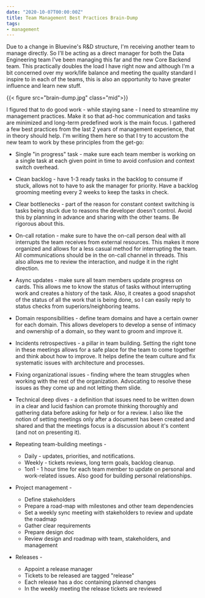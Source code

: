 ```yaml
---
date: "2020-10-07T00:00:00Z"
title: Team Management Best Practices Brain-Dump
tags:
- management
---
```


Due to a change in Bluevine's R&D structure, I'm receiving another team to manage directly. So I'll be acting as a direct manager for both the Data Engineering team I've been managing this far and the new Core Backend team. This practically doubles the load I have right now and although I'm a bit concerned over my work/life balance and meeting the quality standard I inspire to in each of the teams, this is also an opportunity to have greater influence and learn new stuff.

{{< figure src="brain-dump.jpg" class="mid">}}

I figured that to do good work - while staying sane - I need to streamline my management practices. Make it so that ad-hoc communication and tasks are minimized and long-term predefined work is the main focus. I gathered a few best practices from the last 2 years of management experience, that in theory should help. I'm writing them here so that I try to accustom the new team to work by these principles from the get-go:

- Single "in progress" task - make sure each team member is working on a single task at each given point in time to avoid confusion and context switch overhead.

- Clean backlog - have 1-3 ready tasks in the backlog to consume if stuck, allows not to have to ask the manager for priority. Have a backlog grooming meeting every 2 weeks to keep the tasks in check.

- Clear bottlenecks - part of the reason for constant context switching is tasks being stuck due to reasons the developer doesn't control. Avoid this by planning in advance and sharing with the other teams. Be rigorous about this.

- On-call rotation - make sure to have the on-call person deal with all interrupts the team receives from external resources. This makes it more organized and allows for a less casual method for interrupting the team. All communications should be in the on-call channel in threads. This also allows me to review the interaction, and nudge it in the right direction.

- Async updates - make sure all team members update progress on cards. This allows me to know the status of tasks without interrupting work and creates a history of the task. Also, it creates a good snapshot of the status of all the work that is being done, so I can easily reply to status checks from superiors/neighboring teams.

- Domain responsibilities - define team domains and have a certain owner for each domain. This allows developers to develop a sense of intimacy and ownership of a domain, so they want to groom and improve it.

- Incidents retrospectives - a pillar in team building. Setting the right tone in these meetings allows for a safe place for the team to come together and think about how to improve. It helps define the team culture and fix systematic issues with architecture and processes.

- Fixing organizational issues - finding where the team struggles when working with the rest of the organization. Advocating to resolve these issues as they come up and not letting them slide.

- Technical deep dives - a definition that issues need to be written down in a clear and lucid fashion can promote thinking thoroughly and gathering data before asking for help or for a review. I also like the notion of setting meetings only after a document has been created and shared and that the meetings focus is a discussion about it's content (and not on presenting it).

- Repeating team-building meetings -
  - Daily - updates, priorities, and notifications.
  - Weekly - tickets reviews, long term goals, backlog cleanup.
  - 1on1 - 1 hour time for each team member to update on personal and work-related issues. Also good for building personal relationships.

- Project management -
  - Define stakeholders
  - Prepare a road-map with milestones and other team dependencies
  - Set a weekly sync meeting with stakeholders to review and update the roadmap
  - Gather clear requirements
  - Prepare design doc
  - Review design and roadmap with team, stakeholders, and management
  
- Releases -
  - Appoint a release manager
  - Tickets to be released are tagged "release"
  - Each release has a doc containing planned changes
  - In the weekly meeting the release tickets are reviewed
